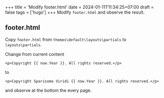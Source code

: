 +++
title = 'Modify footer.html'
date = 2024-01-11T11:34:25+07:00
draft = false
tags = ['hugo']
+++
Modify `footer.html` and observe the result.
<!--more-->


## footer.html
Copy `footer.html` from `themes\default\layouts\partials` to `layouts\partials`.

Change from current content

```
<p>Copyright {{ now.Year }}. All rights reserved.</p>
```

to

```
<p>Copyright Sparisoma Viridi {{ now.Year }}. All rights reserved.</p>
```

and observe at the bottom the every page.
